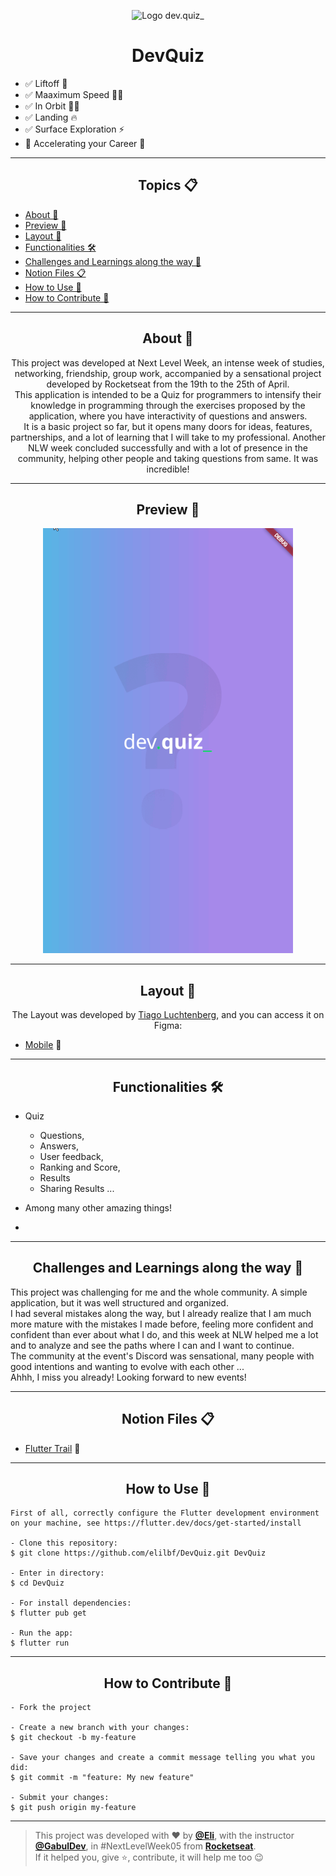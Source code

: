 <p align="center">
      <img src="https://user-images.githubusercontent.com/59374587/115237065-7e835c80-a0f2-11eb-8922-d2a14bac363b.png" width="70" alt="Logo dev.quiz_"/>
</p>

<h1 align="center">DevQuiz</h1>

- ✅ Liftoff 💪
- ✅ Maaximum Speed 🏃‍♂️
- ✅ In Orbit 👨‍🚀
- ✅ Landing 🔥
- ✅ Surface Exploration ⚡
- 🔄 Accelerating your Career 🚀

---

<h2 align="center">Topics 📋</h2>

   <p>
   
   - [About 📖](#about-)
   - [Preview 📱](#preview-)
   - [Layout 🎨](#layout-)
   - [Functionalities 🛠️](#functionalities-%EF%B8%8F)
   - [Challenges and Learnings along the way 🤯](#challenges-and-learnings-along-the-way-)
   - [Notion Files 📋](#notion-files-)
   - [How to Use 🤔](#how-to-use-)
   - [How to Contribute 💪](#how-to-contribute-)

   </p>

---

<h2 align="center">About 📖</h2>
   
<p align="center">
    This project was developed at Next Level Week, an intense week of studies, networking, friendship, group work, accompanied by a sensational project developed by Rocketseat from the 19th to the 25th of April. <br>
    This application is intended to be a Quiz for programmers to intensify their knowledge in programming through the exercises proposed by the application, where you have interactivity of questions and answers. <br>
    It is a basic project so far, but it opens many doors for ideas, features, partnerships, and a lot of learning that I will take to my professional. Another NLW week concluded successfully and with a lot of presence in the community, helping other people and taking questions from same. It was incredible! <br>
</p>

---

<h2 align="center">Preview 📱</h2>

 <p align="center">
      <img src="assets/images/devquiz_running.gif" width="400" alt="DevQuiz Demo">
   </p>

---

<h2 align="center">Layout 🎨</h2>

   <p align="center">
      The Layout was developed by <a href="https://instagram.com/tiagoluchtenberg">Tiago Luchtenberg</a>, and you can access it on Figma:
   
   - <a href="https://www.figma.com/file/XaC3pgD1B0iLSWLTsUqxIe/DevQuiz-(Copy)?node-id=0%3A1">Mobile</a> 📱
   </p>

---

<h2 align="center">Functionalities 🛠️</h2>

   <p>
   
- Quiz
    -  Questions,
    -  Answers,
    -  User feedback,
    -  Ranking and Score,
    -  Results
    - Sharing Results ...

- Among many other amazing things!

- </p>

---

<h2 align="center">Challenges and Learnings along the way 🤯</h2>

  <p>
   This project was challenging for me and the whole community. A simple application, but it was well structured and organized.<br>
   I had several mistakes along the way, but I already realize that I am much more mature with the mistakes I made before, feeling more confident and confident than ever about what I do, and this week at NLW helped me a lot and to analyze and see the paths where I can and I want to continue. <br>
   The community at the event's Discord was sensational, many people with good intentions and wanting to evolve with each other ... <br>
   Ahhh, I miss you already! Looking forward to new events! <br>
   </p>

---

<h2 align="center">Notion Files 📋</h2>

- [Flutter Trail](https://www.notion.so/Trilha-Flutter-a306b8d8751b4f76a7a1fc8f29db6d65) 🚀

---

<h2 align="center">How to Use 🤔</h2>

```
First of all, correctly configure the Flutter development environment on your machine, see https://flutter.dev/docs/get-started/install

- Clone this repository:
$ git clone https://github.com/elilbf/DevQuiz.git DevQuiz

- Enter in directory:
$ cd DevQuiz

- For install dependencies:
$ flutter pub get

- Run the app:
$ flutter run
```

---

<h2 align="center">How to Contribute 💪</h2>

```
- Fork the project

- Create a new branch with your changes:
$ git checkout -b my-feature

- Save your changes and create a commit message telling you what you did:
$ git commit -m "feature: My new feature"

- Submit your changes:
$ git push origin my-feature
```

---

> This project was developed with ❤️ by **[@Eli](https://www.linkedin.com/in/eli-leite-5267149a/)**, with the instructor **[@GabulDev](https://www.linkedin.com/in/gabuldev/)**, in #NextLevelWeek05 from **[Rocketseat](https://rocketseat.com.br/)**.<br>
> If it helped you, give ⭐, contribute, it will help me too 😉
